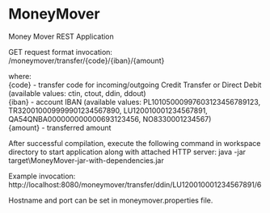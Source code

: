 # MoneyMover
Money Mover REST Application

GET request format invocation:
/moneymover/transfer/{code}/{iban}/{amount}

where:  
{code} - transfer code for incoming/outgoing Credit Transfer or Direct Debit (available values: ctin, ctout, ddin, ddout)  
{iban} - account IBAN (available values: PL10105000997603123456789123, TR320010009999901234567890, LU120010001234567891, QA54QNBA000000000000693123456, NO8330001234567)  
{amount} - transferred amount

After successful compilation, execute the following command in workspace directory to start application along with attached HTTP server:
java -jar target\MoneyMover-jar-with-dependencies.jar

Example invocation:
http://localhost:8080/moneymover/transfer/ddin/LU120010001234567891/6

Hostname and port can be set in moneymover.properties file.

